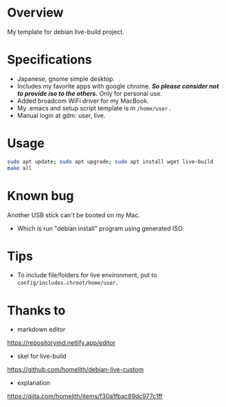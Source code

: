 # Overview

My template for debian live-build project.

# Specifications

- Japanese, gnome simple desktop.
- Includes my favorite apps with google chrome. ***So please consider not to provide iso to the others.*** Only for personal use.
- Added broadcom WiFi driver for my MacBook.
- My .emacs and setup script template is in `/home/user` .
- Manual login at gdm: user, live.

# Usage

```bash
sudo apt update; sudo apt upgrade; sudo apt install wget live-build
make all
```

# Known bug

Another USB stick can't be booted on my Mac.

- Which is run "debian install" program using generated ISO. 

# Tips

- To include file/folders for live environment, put to `config/includes.chroot/home/user`.

# Thanks to

- markdown editor

https://repositorymd.netlify.app/editor

- skel for live-build

https://github.com/homelith/debian-live-custom

- explanation

https://qiita.com/homelith/items/f30a1fbac89dc977c1ff


